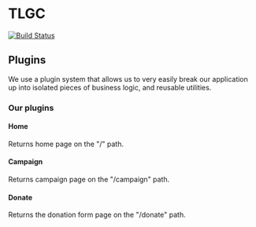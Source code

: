# TLGC
[![Build Status](https://travis-ci.org/CodersInDev/TLGC.svg?branch=master)](https://travis-ci.org/CodersInDev/TLGC)


## Plugins
We use a plugin system that allows us to very easily break our application up into isolated pieces of business logic, and reusable utilities.

### Our plugins

#### Home

Returns home page on the "/" path.

#### Campaign

Returns campaign page on the "/campaign" path.

#### Donate

Returns the donation form page on the "/donate" path.